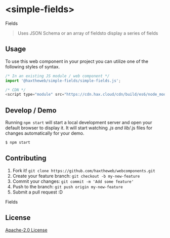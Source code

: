 # &lt;simple-fields&gt;

Fields
> Uses JSON Schema or an array of fieldsto display a series of fields

## Usage
To use this web component in your project you can utilize one of the following styles of syntax.

```js
/* In an existing JS module / web component */
import '@haxtheweb/simple-fields/simple-fields.js';

/* CDN */
<script type="module" src="https://cdn.hax.cloud/cdn/build/es6/node_modules/@haxtheweb/simple-fields/simple-fields.js"></script>
```

## Develop / Demo
Running `npm start` will start a local development server and open your default browser to display it. It will start watching *.js and lib/*.js files for changes automatically for your demo.
```bash
$ npm start
```


## Contributing

1. Fork it! `git clone https://github.com/haxtheweb/webcomponents.git`
2. Create your feature branch: `git checkout -b my-new-feature`
3. Commit your changes: `git commit -m 'Add some feature'`
4. Push to the branch: `git push origin my-new-feature`
5. Submit a pull request :D

Fields

## License
[Apache-2.0 License](http://opensource.org/licenses/Apache-2.0)